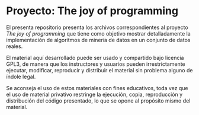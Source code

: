 # Proyecto: The joy of programming

El presenta repositorio presenta los archivos correspondientes al proyecto _The joy of programming_ que tiene como objetivo mostrar detalladamente la implementación de algoritmos de minería de datos en un conjunto de datos reales.

El material aquí desarrollado puede ser usado y compartido bajo licencia GPL3, de manera que los instructores y usuarios pueden irrestrictamente ejecutar, modificar, reproducir y distribuir el material sin problema alguno de índole legal.

Se aconseja el uso de estos materiales con fines educativos, toda vez que el uso de material privativo restringe la ejecución, copia, reproducción y distribución del código presentado, lo que se opone al propósito mismo del material.
